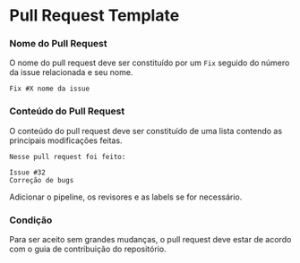 # Pull Request Template

### Nome do Pull Request

O nome do pull request deve ser constituído por um `Fix` seguido do número da issue relacionada e seu nome.

```
Fix #X nome da issue
```

### Conteúdo do Pull Request

O conteúdo do pull request deve ser constituído de uma lista contendo as principais modificações feitas.

```
Nesse pull request foi feito:

Issue #32
Correção de bugs
```

Adicionar o pipeline, os revisores e as labels se for necessário.


### Condição

Para ser aceito sem grandes mudanças, o pull request deve estar de acordo com o guia de contribuição do repositório.
